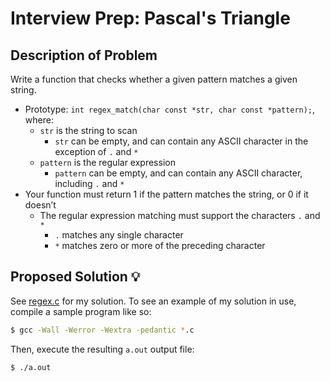 # Interview Prep: Pascal's Triangle

## Description of Problem

Write a function that checks whether a given pattern matches a given string.

* Prototype: `int regex_match(char const *str, char const *pattern);`, where:
    * `str` is the string to scan
        * `str` can be empty, and can contain any ASCII character in the exception of `.` and `*`
    * `pattern` is the regular expression
        * `pattern` can be empty, and can contain any ASCII character, including `.` and `*`
* Your function must return 1 if the pattern matches the string, or 0 if it doesn’t
    * The regular expression matching must support the characters `.` and `*`
        * `.` matches any single character
        * `*` matches zero or more of the preceding character


## Proposed Solution 💡

See [regex.c](regex.c) for my solution. To see an example of my solution in use, compile a sample program like so:
```bash
$ gcc -Wall -Werror -Wextra -pedantic *.c
```
Then, execute the resulting `a.out` output file:
```bash
$ ./a.out
```
